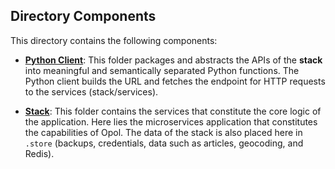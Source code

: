 ## Directory Components

This directory contains the following components:

- **[Python Client](python-client)**: 
  This folder packages and abstracts the APIs of the **stack** into meaningful and semantically separated Python functions.
  The Python client builds the URL and fetches the endpoint for HTTP requests to the services (stack/services).

- **[Stack](stack)**:
  This folder contains the services that constitute the core logic of the application.
  Here lies the microservices application that constitutes the capabilities of Opol.
  The data of the stack is also placed here in `.store` (backups, credentials, data such as articles, geocoding, and Redis).